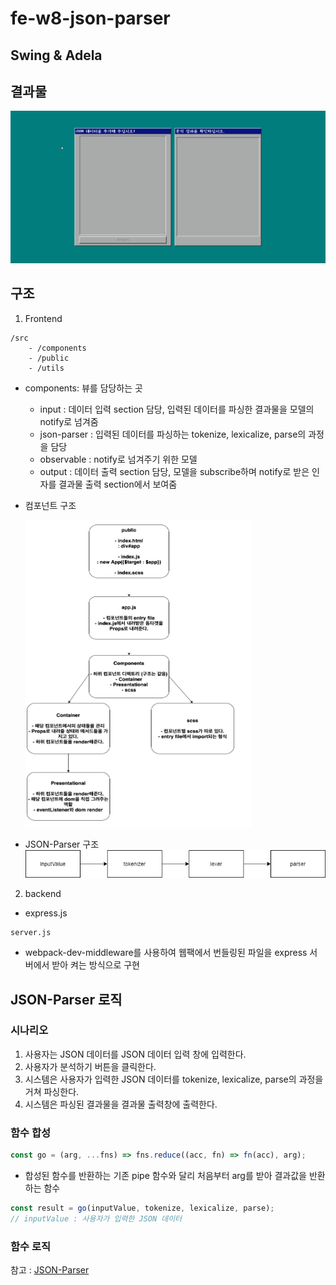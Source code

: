 # fe-w8-json-parser

## Swing & Adela

## 결과물

![result](./json-parser.gif)

## 구조

1. Frontend

```
/src
    - /components
    - /public
    - /utils
```

- components: 뷰를 담당하는 곳

  - input : 데이터 입력 section 담당, 입력된 데이터를 파싱한 결과물을 모델의 notify로 넘겨줌
  - json-parser : 입력된 데이터를 파싱하는 tokenize, lexicalize, parse의 과정을 담당
  - observable : notify로 넘겨주기 위한 모델
  - output : 데이터 출력 section 담당, 모델을 subscribe하며 notify로 받은 인자를 결과물 출력 section에서 보여줌

- 컴포넌트 구조

  ![untitled](./diagram.png)

- JSON-Parser 구조
  ![parser](./parser.png)

2. backend

- express.js

```
server.js
```

- webpack-dev-middleware를 사용하여 웹팩에서 번들링된 파일을 express 서버에서 받아 켜는 방식으로 구현

## JSON-Parser 로직

### 시나리오

1. 사용자는 JSON 데이터를 JSON 데이터 입력 창에 입력한다.
2. 사용자가 분석하기 버튼을 클릭한다.
3. 시스템은 사용자가 입력한 JSON 데이터를 tokenize, lexicalize, parse의 과정을 거쳐 파싱한다.
4. 시스템은 파싱된 결과물을 결과물 출력창에 출력한다.

### 함수 합성

```js
const go = (arg, ...fns) => fns.reduce((acc, fn) => fn(acc), arg);
```

- 합성된 함수를 반환하는 기존 pipe 함수와 달리 처음부터 arg를 받아 결과값을 반환하는 함수

```js
const result = go(inputValue, tokenize, lexicalize, parse);
// inputValue : 사용자가 입력한 JSON 데이터
```

### 함수 로직

참고 : [JSON-Parser]("https://docs.google.com/presentation/d/1_tXFf3YjbWmUgmKwLNNrZCAW4iFoNe_QkW8zDcnghgQ/edit?usp=sharing")
